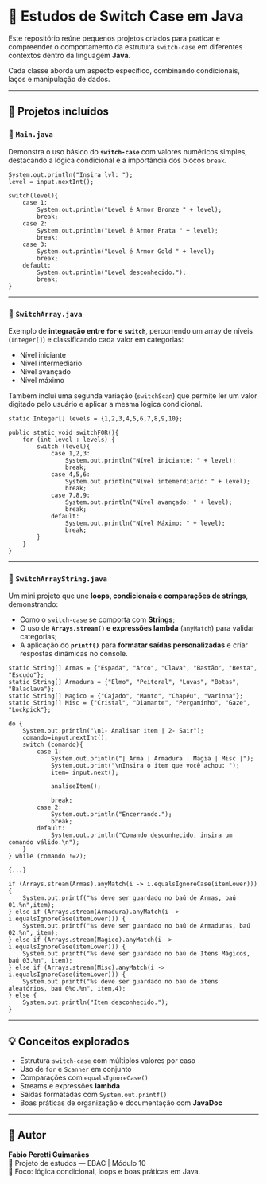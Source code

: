 # 🧠 Estudos de Switch Case em Java

Este repositório reúne pequenos projetos criados para praticar e compreender o comportamento da estrutura `switch-case` em diferentes contextos dentro da linguagem **Java**.

Cada classe aborda um aspecto específico, combinando condicionais, laços e manipulação de dados.

---

## 📘 Projetos incluídos

### 🔹 `Main.java`
Demonstra o uso básico do **`switch-case`** com valores numéricos simples, destacando a lógica condicional e a importância dos blocos `break`.

````
System.out.println("Insira lvl: ");
level = input.nextInt();

switch(level){
    case 1:
        System.out.println("Level é Armor Bronze " + level);
        break;
    case 2:
        System.out.println("Level é Armor Prata " + level);
        break;
    case 3:
        System.out.println("Level é Armor Gold " + level);
        break;
    default:
        System.out.println("Level desconhecido.");
        break;
}
````

---

### 🔹 `SwitchArray.java`
Exemplo de **integração entre `for` e `switch`**, percorrendo um array de níveis (`Integer[]`) e classificando cada valor em categorias:
- Nível iniciante  
- Nível intermediário  
- Nível avançado  
- Nível máximo  

Também inclui uma segunda variação (`switchScan`) que permite ler um valor digitado pelo usuário e aplicar a mesma lógica condicional.

````
static Integer[] levels = {1,2,3,4,5,6,7,8,9,10};

public static void switchFOR(){
    for (int level : levels) {
        switch (level){
            case 1,2,3:
                System.out.println("Nível iniciante: " + level);
                break;
            case 4,5,6:
                System.out.println("Nível intemerdiário: " + level);
                break;
            case 7,8,9:
                System.out.println("Nível avançado: " + level);
                break;
            default:
                System.out.println("Nível Máximo: " + level);
                break;
        }
    }
}
````

---

### 🔹 `SwitchArrayString.java`
Um mini projeto que une **loops, condicionais e comparações de strings**, demonstrando:
- Como o `switch-case` se comporta com **Strings**;
- O uso de **`Arrays.stream()` e expressões lambda** (`anyMatch`) para validar categorias;
- A aplicação do **`printf()`** para **formatar saídas personalizadas** e criar respostas dinâmicas no console.

````
static String[] Armas = {"Espada", "Arco", "Clava", "Bastão", "Besta", "Escudo"};
static String[] Armadura = {"Elmo", "Peitoral", "Luvas", "Botas", "Balaclava"};
static String[] Magico = {"Cajado", "Manto", "Chapéu", "Varinha"};
static String[] Misc = {"Cristal", "Diamante", "Pergaminho", "Gaze", "Lockpick"};

do {
    System.out.println("\n1- Analisar item | 2- Sair");
    comando=input.nextInt();
    switch (comando){
        case 1:
            System.out.println("| Arma | Armadura | Magia | Misc |");
            System.out.print("\nInsira o item que você achou: ");
            item= input.next();

            analiseItem();

            break;
        case 2:
            System.out.println("Encerrando.");
            break;
        default:
            System.out.println("Comando desconhecido, insira um comando válido.\n");
    }
} while (comando !=2);

{...}

if (Arrays.stream(Armas).anyMatch(i -> i.equalsIgnoreCase(itemLower))) {
    System.out.printf("%s deve ser guardado no baú de Armas, baú 01.%n",item);
} else if (Arrays.stream(Armadura).anyMatch(i -> i.equalsIgnoreCase(itemLower))) {
    System.out.printf("%s deve ser guardado no baú de Armaduras, baú 02.%n", item);
} else if (Arrays.stream(Magico).anyMatch(i -> i.equalsIgnoreCase(itemLower))) {
    System.out.printf("%s deve ser guardado no baú de Itens Mágicos, baú 03.%n", item);
} else if (Arrays.stream(Misc).anyMatch(i -> i.equalsIgnoreCase(itemLower))) {
    System.out.printf("%s deve ser guardado no baú de itens aleatórios, baú 0%d.%n", item,4);
} else {
    System.out.println("Item desconhecido.");
}
````

---

## 💡 Conceitos explorados

- Estrutura `switch-case` com múltiplos valores por caso  
- Uso de `for` e `Scanner` em conjunto  
- Comparações com `equalsIgnoreCase()`  
- Streams e expressões **lambda**  
- Saídas formatadas com `System.out.printf()`  
- Boas práticas de organização e documentação com **JavaDoc**

---

## 🧩 Autor

**Fabio Peretti Guimarães**  
📅 Projeto de estudos — EBAC | Módulo 10  
💬 Foco: lógica condicional, loops e boas práticas em Java.